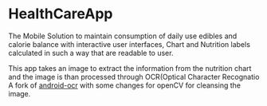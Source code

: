 HealthCareApp
=============

The Mobile Solution to maintain consumption of daily use edibles and calorie balance with interactive user interfaces, Chart and Nutrition labels calculated in such a way that are readable to user.

This app takes an image to extract the information from the nutrition chart and the image is than processed through OCR(Optical Character Recognatio
A fork of  [android-ocr](https://github.com/rmtheis/android-ocr/tree/master/android/src) with some changes for openCV for cleansing the image.
